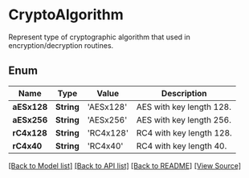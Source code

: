 ﻿# CryptoAlgorithm
Represent type of cryptographic algorithm that used in encryption/decryption
routines.

## Enum
Name | Type | Value | Description
------------ | ------------- | ------------- | -------------
**aESx128** | **String** | 'AESx128' | AES with key length 128.
**aESx256** | **String** | 'AESx256' | AES with key length 256.
**rC4x128** | **String** | 'RC4x128' | RC4 with key length 128.
**rC4x40** | **String** | 'RC4x40' | RC4 with key length 40.

[[Back to Model list]](../README.md#documentation-for-models) [[Back to API list]](../README.md#documentation-for-api-endpoints) [[Back to README]](../README.md) [[View Source]](../AsposePdfCloud/Models/CryptoAlgorithm.swift)


